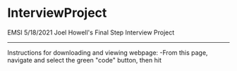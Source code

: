 # InterviewProject
EMSI 5/18/2021 Joel Howell's Final Step Interview Project
_______________________________________________________

Instructions for downloading and viewing webpage:
-From this page, navigate and select the green "code" button, then hit 
